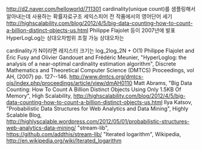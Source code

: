 http://d2.naver.com/helloworld/711301
cardinality(unique count)를 샘플링해서 알아내는데 사용하는 확률자료구조
세익스피어 전 작품에서의 영어단어 세기
http://highscalability.com/blog/2012/4/5/big-data-counting-how-to-count-a-billion-distinct-objects-us.html
 Philippe Flajolet 등이 2007년에 발표
HyperLogLog는 상대오차범위 조절 가능
상대오차는

cardinality가 N이라면 레지스터 크기는 log_2log_2N + O(1)
Philippe Flajolet and Éric Fusy and Olivier Gandouet and Frédéric Meunier, "HyperLoglog: the analysis of a near-optimal cardinality estimation algorithm", Discrete Mathematics and Theoretical Computer Science (DMTCS) Proceedings, vol AH, (2007) pp. 127--146. http://www.dmtcs.org/dmtcs-ojs/index.php/proceedings/article/view/dmAH0110
Matt Abrams, "Big Data Counting: How To Count A Billion Distinct Objects Using Only 1.5KB Of Memory", High Scalability, http://highscalability.com/blog/2012/4/5/big-data-counting-how-to-count-a-billion-distinct-objects-us.html
Ilya Katsov, "Probabilistic Data Structures for Web Analytics and Data Mining", Highly Scalable Blog, http://highlyscalable.wordpress.com/2012/05/01/probabilistic-structures-web-analytics-data-mining/
"stream-lib", https://github.com/addthis/stream-lib/
"Iterated logarithm", Wikipedia, http://en.wikipedia.org/wiki/Iterated_logarithm